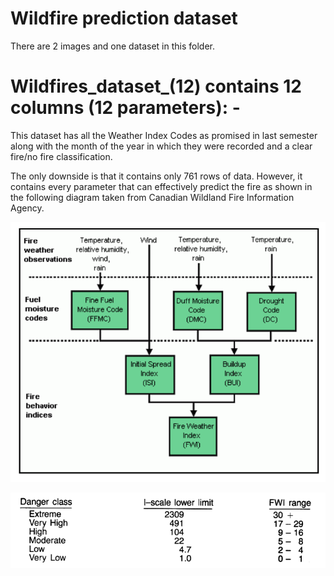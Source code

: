 # Wildfire prediction dataset

There are 2 images and one dataset in this folder.

# Wildfires_dataset_(12) contains 12 columns (12 parameters): -

 This dataset has all the Weather Index Codes as promised in last semester along with the month of the year in which they were recorded and a clear fire/no fire classification.
 
 The only downside is that it contains only 761 rows of data. However, it contains every parameter that can effectively predict the fire as shown in the following diagram taken from Canadian Wildland Fire Information Agency.
 
 
 ![wildfire](https://github.com/San-Jose-State-University-Students/Inferno-Alert-WildFire-Prediction-System/blob/main/Data/Fire-Weather.png)


  ![wildfire](https://github.com/San-Jose-State-University-Students/Inferno-Alert-WildFire-Prediction-System/blob/main/Data/FWI%20Scale.png)
 
